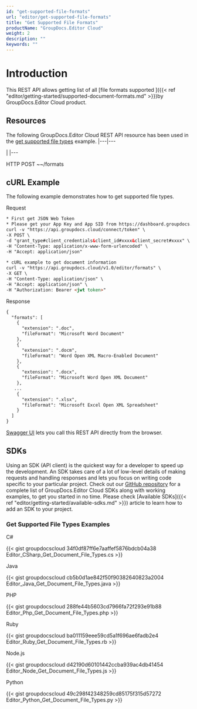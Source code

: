 ```yaml
---
id: "get-supported-file-formats"
url: "editor/get-supported-file-formats"
title: "Get Supported File Formats"
productName: "GroupDocs.Editor Cloud"
weight: 2
description: ""
keywords: ""
---
```







# Introduction #

This REST API allows getting list of all [file formats supported ]({{< ref "editor/getting-started/supported-document-formats.md" >}})by GroupDocs.Editor Cloud product. 

## Resources ##

The following GroupDocs.Editor Cloud REST API resource has been used in the [get supported file types](https://apireference.groupdocs.cloud/editor/#/Info/GetSupportedFileFormats) example.
|---|---







 

|
|---




HTTP POST ~~/formats



## cURL Example ##

The following example demonstrates how to get supported file types.


 Request

```html 
* First get JSON Web Token
* Please get your App Key and App SID from https://dashboard.groupdocs.cloud/#/apps. Kindly place App Key in "client_secret" and App SID in "client_id" argument.
curl -v "https://api.groupdocs.cloud/connect/token" \
-X POST \
-d "grant_type#client_credentials&client_id#xxxx&client_secret#xxxx" \
-H "Content-Type: application/x-www-form-urlencoded" \
-H "Accept: application/json"
  
* cURL example to get document information
curl -v "https://api.groupdocs.cloud/v1.0/editor/formats" \
-X GET \
-H "Content-Type: application/json" \
-H "Accept: application/json" \
-H "Authorization: Bearer <jwt token>"


 ```


 Response

```html 
{
  "formats": [    
    {
      "extension": ".doc",
      "fileFormat": "Microsoft Word Document"
    },
    {
      "extension": ".docm",
      "fileFormat": "Word Open XML Macro-Enabled Document"
    },
    {
      "extension": ".docx",
      "fileFormat": "Microsoft Word Open XML Document"
    },
   ...
    {
      "extension": ".xlsx",
      "fileFormat": "Microsoft Excel Open XML Spreadsheet"
    }
  ]
}


 ```



[Swagger UI](https://apireference.groupdocs.cloud/editor/#/Info/GetSupportedFileFormats) lets you call this REST API directly from the browser.  

## SDKs ##

Using an SDK (API client) is the quickest way for a developer to speed up the development. An SDK takes care of a lot of low-level details of making requests and handling responses and lets you focus on writing code specific to your particular project. Check out our [GitHub repository](https://github.com/groupdocs-editor-cloud) for a complete list of GroupDocs.Editor Cloud SDKs along with working examples, to get you started in no time. Please check [Available SDKs]({{< ref "editor/getting-started/available-sdks.md" >}}) article to learn how to add an SDK to your project.

### Get Supported File Types Examples ###


 C#




{{< gist groupdocscloud 34f0df87ff6e7aaffef5876bdcb04a38 Editor_CSharp_Get_Document_File_Types.cs >}}





 Java




{{< gist groupdocscloud cb5b0d1ae842f50f90382640823a2004 Editor_Java_Get_Document_File_Types.java >}}





 PHP




{{< gist groupdocscloud 288fe44b5603cd7966fa72f293e91b88 Editor_Php_Get_Document_File_Types.php >}}





 Ruby




{{< gist groupdocscloud ba011159eee59cd5a1f696ae6fadb2e4 Editor_Ruby_Get_Document_File_Types.rb >}}





 Node.js




{{< gist groupdocscloud d42190d60101442ccba939ac4db41454 Editor_Node_Get_Document_File_Types.js >}}





 Python




{{< gist groupdocscloud 49c298f42348259cd85175f315d57272 Editor_Python_Get_Document_File_Types.py >}}










